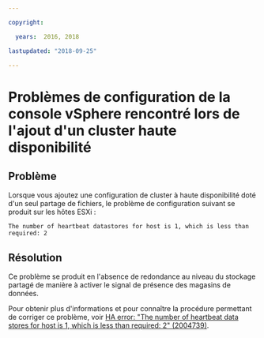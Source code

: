 ```yaml
---

copyright:

  years:  2016, 2018

lastupdated: "2018-09-25"

---
```


# Problèmes de configuration de la console vSphere rencontré lors de l'ajout d'un cluster haute disponibilité

## Problème
Lorsque vous ajoutez une configuration de cluster à haute disponibilité doté d'un seul partage de fichiers, le problème de configuration suivant se produit sur les hôtes ESXi :

`The number of heartbeat datastores for host is 1, which is less than required: 2`

## Résolution
Ce problème se produit en l'absence de redondance au niveau du stockage partagé de manière à activer le signal de présence des magasins de données.

Pour obtenir plus d'informations et pour connaître la procédure permettant de corriger ce problème, voir [HA error: "The number of heartbeat data stores for host is 1, which is less than required: 2" (2004739)](https://kb.vmware.com/selfservice/microsites/search.do?language=en_US&cmd=displayKC&externalId=2004739).
